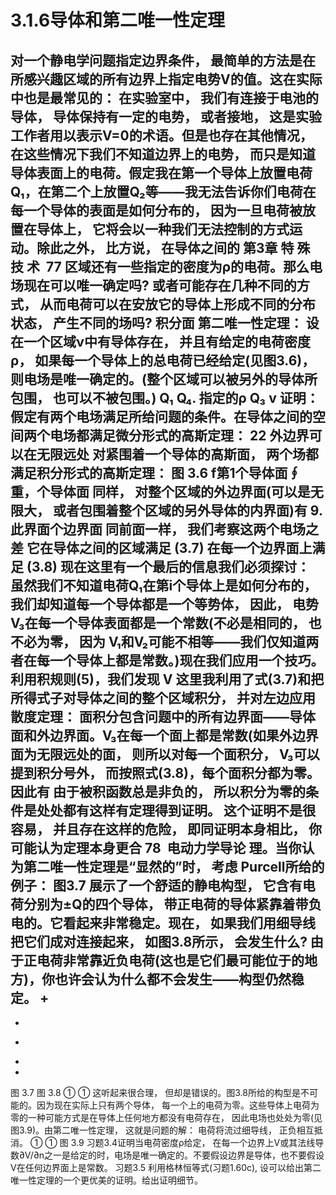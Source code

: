 # 3.1.6导体和第二唯一性定理

对一个静电学问题指定边界条件， 最简单的方法是在所感兴趣区域的所有边界上指定电势V的值。这在实际中也是最常见的： 在实验室中， 我们有连接于电池的导体， 导体保持有一定的电势， 或者接地， 这是实验工作者用以表示V=0的术语。但是也存在其他情况， 在这些情况下我们不知道边界上的电势， 而只是知道导体表面上的电荷。假定我在第一个导体上放置电荷Q₁，在第二个上放置Q₂等——我无法告诉你们电荷在每一个导体的表面是如何分布的， 因为一旦电荷被放置在导体上， 它将会以一种我们无法控制的方式运动。除此之外， 比方说， 在导体之间的
第3章 特 殊 技 术  77
区域还有一些指定的密度为ρ的电荷。那么电场现在可以唯一确定吗? 或者可能存在几种不同的方式， 从而电荷可以在安放它的导体上形成不同的分布状态， 产生不同的场吗?
积分面
第二唯一性定理： 设在一个区域ν中有导体存在， 并且有给定的电荷密度ρ， 如果每一个导体上的总电荷已经给定(见图3.6)，则电场是唯一确定的。(整个区域可以被另外的导体所包围， 也可以不被包围。)
Q₁
Q₄.
指定的ρ
Q₃
v
证明： 假定有两个电场满足所给问题的条件。在导体之间的空间两个电场都满足微分形式的高斯定理：
22
外边界可以在无限远处
对紧围着一个导体的高斯面， 两个场都满足积分形式的高斯定理：
图 3.6
f第1个导体面∮重，个导体面
同样， 对整个区域的外边界面(可以是无限大， 或者包围着整个区域的另外导体的内界面)有
9.此界面个边界面
同前面一样， 我们考察这两个电场之差
它在导体之间的区域满足
(3.7)
在每一个边界面上满足
(3.8)
现在这里有一个最后的信息我们必须探讨： 虽然我们不知道电荷Q₁在第i个导体上是如何分布的， 我们却知道每一个导体都是一个等势体， 因此， 电势 V₃在每一个导体表面都是一个常数(不必是相同的， 也不必为零， 因为 V₁和V₂可能不相等——我们仅知道两者在每一个导体上都是常数。)现在我们应用一个技巧。利用积规则(5)，我们发现
V
这里我利用了式(3.7)和把所得式子对导体之间的整个区域积分， 并对左边应用散度定理：
面积分包含问题中的所有边界面——导体面和外边界面。V₃在每一个面上都是常数(如果外边界面为无限远处的面， 则所以对每一个面积分， V₃可以提到积分号外， 而按照式(3.8)，每个面积分都为零。因此有
由于被积函数总是非负的， 所以积分为零的条件是处处都有这样有定理得到证明。
这个证明不是很容易， 并且存在这样的危险， 即同证明本身相比， 你可能认为定理本身更合
78  电动力学导论
理。当你认为第二唯一性定理是“显然的”时， 考虑 Purcell所给的例子： 图3.7 展示了一个舒适的静电构型， 它含有电荷分别为±Q的四个导体， 带正电荷的导体紧靠着带负电的。它看起来非常稳定。现在， 如果我们用细导线把它们成对连接起来， 如图3.8所示， 会发生什么? 由于正电荷非常靠近负电荷(这也是它们最可能位于的地方)，你也许会认为什么都不会发生——构型仍然稳定。
+
-
+
-
+
+
图 3.7
图 3.8
①
①
这听起来很合理， 但却是错误的。图3.8所给的构型是不可能的。因为现在实际上只有两个导体， 每一个上的电荷为零。这些导体上电荷为零的一种可能方式是在导体上任何地方都没有电荷存在， 因此电场也处处为零(见图3.9)。由第二唯一性定理， 这就是问题的解： 电荷将流过细导线， 正负相互抵消。
①
①
图 3.9
习题3.4证明当电荷密度ρ给定， 在每一个边界上V或其法线导数∂V/∂n之一是给定的时，电场是唯一确定的。不要假设边界是导体，也不要假设V在任何边界面上是常数。
习题3.5 利用格林恒等式(习题1.60c), 设可以给出第二唯一性定理的一个更优美的证明。给出证明细节。
